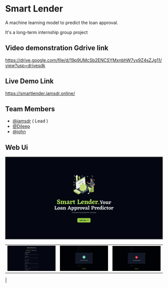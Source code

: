 # Smart Lender

A machine learning model to predict the loan approval.

It's a long-term internship group project

## Video demonstration Gdrive link

https://drive.google.com/file/d/19p9UMcSb2ENCSYMxnbhW7yx9Z4sZJg11/view?usp=drivesdk

## Live Demo Link

https://smartlender.iamsdr.online/

## Team Members

- [@iamsdr](https://www.github.com/iamsdr) ( Lead )
- [@Dileep](https://www.github.com/dileep990)
- [@john](https://www.github.com/Johnweslychebrolu)

## Web Ui

![Alt title](static/webui.png?raw=true)

|                                                                                            |                                                                                               |                                                                                              |
| :----------------------------------------------------------------------------------------: | :-------------------------------------------------------------------------------------------: | :------------------------------------------------------------------------------------------: |
| <img width="1604" alt="screen shot 2017-08-07 at 12 18 15 pm" src="static/webui-form.png"> | <img width="1604" alt="screen shot 2017-08-07 at 12 18 15 pm" src="static/webui-approve.png"> | <img width="1604" alt="screen shot 2017-08-07 at 12 18 15 pm" src="static/webui-reject.png"> |

|
